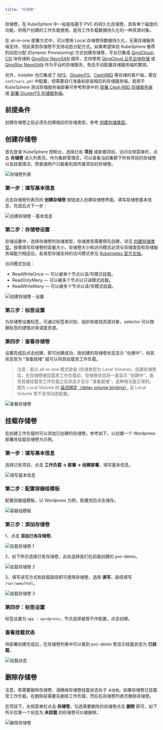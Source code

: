 ```yaml
---
title: "存储卷"
---
```


存储卷，在 KubeSphere 中一般是指基于 PVC 的持久化存储卷，具有单个磁盘的功能，供用户创建的工作负载使用，是将工作负载数据持久化的一种资源对象。

在 all-in-one 部署方式中，可以使用 Local 存储卷将数据持久化，无需存储服务端支持，但此类型存储卷不支持动态分配方式。如果希望体验 KubeSphere 推荐的动态分配 (Dynamic Provisioning) 方式创建存储卷，平台已集成 [QingCloud-CSI](https://github.com/yunify/qingcloud-csi/blob/master/README_zh.md) 块存储和 [QingStor NeonSAN](https://docs.qingcloud.com/product/storage/volume/super_high_performance_shared_volume/) 插件，支持使用 [QingCloud 云平台块存储](https://www.qingcloud.com/products/volume/) 或 [QingStor NeonSAN](https://www.qingcloud.com/products/qingstor-neonsan/) 作为平台的存储服务，免去手动配置存储服务端的繁琐。

另外，Installer 也已集成了 [NFS](https://kubernetes.io/docs/concepts/storage/volumes/#nfs)、[GlusterFS](https://www.gluster.org/)、[CephRBD](https://ceph.com/) 等存储的客户端，需在 `conf/vars.yml` 中配置，但需要自行准备和安装相应的存储服务端，若用于 KubeSphere 测试存储服务端部署可参考附录中的 [部署 Ceph RBD 存储服务端](https://docs.kubesphere.io/express/zh-CN/ceph-ks-install/) 或 [部署 GlusterFS 存储服务端](https://docs.kubesphere.io/express/zh-CN/glusterfs-ks-install/)。

## 前提条件

创建存储卷之前必须先创建相应的存储类型，参考 [创建存储类型](../../infrastructure/storageclass/#创建存储类型)。

## 创建存储卷

首先登录 KubeSphere 控制台，选择已有 **项目** 或新建项目，访问左侧菜单栏，点击 **存储卷** 进入列表页。作为集群管理员，可以查看当前集群下所有项目的存储卷以及挂载情况，而普通用户只能看到其所属项目的存储卷。
    
![存储卷列表](/ae-pvc-list.png)

### 第一步：填写基本信息

点击存储卷列表页的 **创建存储卷** 按钮进入创建存储卷界面，填写存储卷基本信息，完成后点下一步：

![创建存储卷 - 基本信息](/ae-pvc-basic.png)

### 第二步：存储卷设置

存储设置中，选择存储卷的存储类型，存储类型需要预先创建，详见 [创建存储类型](../../infrastructure/storageclass/#创建存储类型)。按需填写存储卷的容量大小，存储卷大小和访问模式必须与存储类型和存储服务端能力相适应。各类型存储支持的访问模式参见 [Kubernetes 官方文档](https://kubernetes.io/docs/concepts/storage/persistent-volumes/#types-of-persistent-volumes)。

访问模式包括：

- ReadWriteOnce — 可以被单个节点以读/写模式挂载。
- ReadOnlyMany — 可以被多个节点以只读模式挂载。
- ReadWriteMany — 可以被多个节点以读/写模式挂载。

![创建存储卷 - 设置](/ae-pvc-setting.png)

### 第三步：标签设置

为存储卷设置标签，可通过标签来识别、组织和查找资源对象，selector 可以根据标签的键值对来调度资源。


### 第四步：查看存储卷

设置完成后点击创建，即可创建成功，刚创建的存储卷状态显示 “创建中”，待其状态变为 “准备就绪” 就可以将其挂载至工作负载。

> 注意：若以 all-in-one 模式安装 (存储类型为 Local Volume)，创建存储卷后，在存储卷被挂载至工作负载前，存储卷状态将一直显示 “创建中”，直至其被挂载至工作负载之后状态才显示 “准备就绪”，这种情况是正常的，因为 Local Volume 的 [延迟绑定（delay volume binding）](https://kubernetes.io/docs/concepts/storage/storage-classes/#local)  且 Local Volume 暂不支持动态配置。

![查看存储卷](/ae-pvc-status.png)

## 挂载存储卷

在创建工作负载时可以添加已创建的存储卷。参考如下，以创建一个 Wordpress 部署并挂载存储卷为示例。

### 第一步：填写基本信息

选择已有项目，点击 **工作负载 → 部署 → 创建部署**，填写基本信息。

![填写基本信息](/pvc-demo-basic.png)

### 第二步：配置容器组模板

配置容器组模板，以 Wordpress 为例，配置完后点击保存。

![容器组模板](/pvc-wordpress-template.png)

### 第三步：添加存储卷

1、点击 **添加已有存储卷**。

![挂载存储卷 1](/add-pvc-in-workload.png)

2、如下所示选择已有存储卷，此处选择我们在前面创建的 pvc-demo。

![挂载存储卷 2](/ae-select-pvc.png)

3、填写读写方式和挂载路径即可使用存储卷，选择 **读写**，路径填写 `/var/www/html`。

![挂载存储卷 3](/pvc-details-in-workload.png)

### 第四步：标签设置

标签设置为 `app : wordpress`，节点选择器暂不作配置，点击创建。

### 查看挂载状态

待部署创建完成后，在存储卷列表中可以看到 pvc-demo 卷显示挂载状态为 **已挂载**。

![挂载状态](/pvc-status-validation.png)

## 删除存储卷

注意，若需要删除存储卷，请确保存储卷挂载状态处于 `未挂载`。如果存储卷已挂载至工作负载，在删除前需要先删除工作负载，然后在存储卷列表页删除存储卷。

在项目下，左侧菜单栏点击 **存储卷**，勾选需要删除的存储卷点击 **删除** 即可，如下所示仅第一个状态为 **未挂载** 的存储卷可以被删除。

![删除存储卷](/ae-delete-pvc.png)

